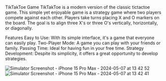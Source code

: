 TikTakToe Game
TikTakToe is a modern version of the classic tictactoe game. This simple yet enjoyable game is a strategy game where two players compete against each other. Players take turns placing X and O markers on the board. The goal is to align three X's or three O's vertically, horizontally, or diagonally.

Features
Easy to Use: With its simple interface, it's a game that everyone can easily play.
Two-Player Mode: A game you can play with your friends or family.
Passing Time: Ideal for having fun in your free time.
Strategy Development: Despite its simplicity, it offers a great opportunity to develop strategies.

![Simulator Screenshot - iPhone 15 Pro Max - 2024-05-07 at 13 42 52](https://github.com/Buraktrcn/TikTakToe/assets/112096531/d82c1f94-8f7a-4dbb-a8c1-fa22bd128961)
![Simulator Screenshot - iPhone 15 Pro Max - 2024-05-07 at 13 42 41](https://github.com/Buraktrcn/TikTakToe/assets/112096531/602bf212-31b7-492c-a49e-34a8cfeccb6b)
